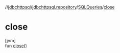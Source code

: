 //[jdbchttpsql](../../../index.md)/[jdbchttpsql.repository](../index.md)/[SQLQueries](index.md)/[close](close.md)

# close

[jvm]\
fun [close](close.md)()
